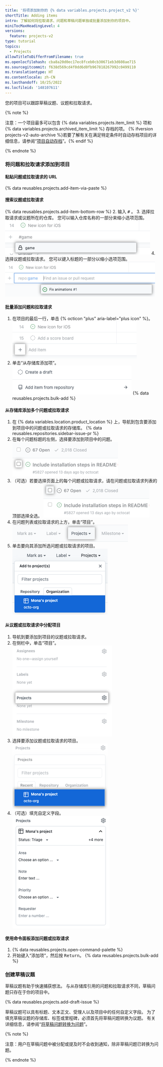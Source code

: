 ```yaml
---
title: '将项添加到你的 {% data variables.projects.project_v2 %}'
shortTitle: Adding items
intro: 了解如何将拉取请求、问题和草稿问题单独或批量添加到你的项目中。
miniTocMaxHeadingLevel: 4
versions:
  feature: projects-v2
type: tutorial
topics:
  - Projects
allowTitleToDifferFromFilename: true
ms.openlocfilehash: cba8a20d0ec17ec8fceb0cb30671eb3d608ae715
ms.sourcegitcommit: f638d569cd4f0dd6d0fb967818267992c0499110
ms.translationtype: HT
ms.contentlocale: zh-CN
ms.lasthandoff: 10/25/2022
ms.locfileid: '148107611'
---
```

您的项目可以跟踪草稿议题、议题和拉取请求。 

{% note %}

注意：一个项目最多可以包含 {% data variables.projects.item_limit %} 项和 {% data variables.projects.archived_item_limit %} 存档的项。 {% ifversion projects-v2-auto-archive %}若要了解有关在满足特定条件时自动存档项目的详细信息，请参阅“[项目自动存档](/issues/planning-and-tracking-with-projects/automating-your-project/archiving-items-automatically)”。{% endif %}

{% endnote %}

### 将问题和拉取请求添加到项目

#### 粘贴问题或拉取请求的 URL

{% data reusables.projects.add-item-via-paste %}

#### 搜索议题或拉取请求

{% data reusables.projects.add-item-bottom-row %}
2. 输入 <kbd>#</kbd> 。
3. 选择拉取请求或议题所在的仓库。 您可以输入仓库名称的一部分来缩小选项范围。
  ![显示粘贴问题 URL 以将其添加到项目的屏幕截图](/assets/images/help/projects-v2/add-item-select-repo.png)
4. 选择议题或拉取请求。 您可以键入标题的一部分以缩小选项范围。
  ![显示粘贴问题 URL 以将其添加到项目的屏幕截图](/assets/images/help/projects-v2/add-item-select-issue.png)

#### 批量添加问题和拉取请求

1. 在项目的最后一行，单击 {% octicon "plus" aria-label="plus icon" %}。
  ![显示项目底部 + 按钮的屏幕截图](/assets/images/help/projects-v2/omnibar-add.png)
1. 单击“从存储库添加项”。
  ![显示“从存储库添加项”菜单项的屏幕截图](/assets/images/help/projects-v2/add-bulk-menu-item.png) {% data reusables.projects.bulk-add %}

#### 从存储库添加多个问题或拉取请求

1. 在 {% data variables.location.product_location %} 上，导航到包含要添加到项目中的问题或拉取请求的存储库。
{% data reusables.repositories.sidebar-issue-pr %}
1. 在每个问题标题的左侧，选择要添加到项目中的问题。
  ![显示用于选择问题或拉取请求的复选框的屏幕截图](/assets/images/help/issues/select-issue-checkbox.png)
1. （可选）若要选择页面上的每个问题或拉取请求，请在问题或拉取请求列表的顶部选择全选。 
  ![显示用于在屏幕上全选的复选框的屏幕截图](/assets/images/help/issues/select-all-checkbox.png)
1. 在问题列表或拉取请求的上方，单击“项目”。 
  ![显示“项目”选项的屏幕截图](/assets/images/help/projects-v2/issue-index-project-menu.png)
1. 单击要向其添加所选问题或拉取请求的项目。
  ![显示用于在屏幕上全选的复选框的屏幕截图](/assets/images/help/projects-v2/issue-index-select-project.png)

#### 从议题或拉取请求中分配项目

1. 导航到要添加到项目的议题或拉取请求。
2. 在侧栏中，单击“项目”。
  ![显示问题侧边栏中“项目”的屏幕截图](/assets/images/help/projects-v2/issue-sidebar-projects.png)
3. 选择要添加议题或拉取请求的项目。
  ![显示从问题侧边栏选择项目的屏幕截图](/assets/images/help/projects-v2/issue-sidebar-select-project.png)
4. （可选）填充自定义字段。
  ![项目侧边栏](/assets/images/help/projects-v2/issue-edit-project-sidebar.png)

#### 使用命令面板添加问题或拉取请求

1. {% data reusables.projects.open-command-palette %}
1. 开始键入“添加项”，然后按 <kbd>Return</kbd>。
{% data reusables.projects.bulk-add %}

### 创建草稿议题

草稿议题有助于快速捕获想法。 与从存储库引用的问题和拉取请求不同，草稿问题只存在于你的项目中。

{% data reusables.projects.add-draft-issue %}

草稿议题可以具有标题、文本正文、受理人以及项目中的任何自定义字段。 为了填充草稿议题的存储库、标签或里程碑，必须首先将草稿问题转换为议题。 有关详细信息，请参阅“[将草稿问题转换为问题](/issues/planning-and-tracking-with-projects/managing-items-in-your-project/converting-draft-issues-to-issues)”。

{% note %}

注意：用户在草稿问题中被分配或提及时不会收到通知，除非草稿问题已转换为问题。

{% endnote %}
